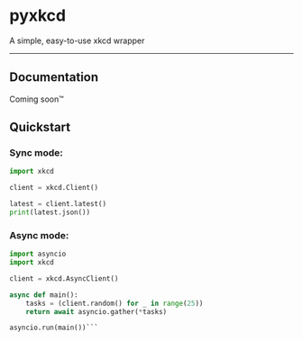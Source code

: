 # pyxkcd

A simple, easy-to-use xkcd wrapper

-----

## Documentation

Coming soon™

## Quickstart

### Sync mode:

```py
import xkcd

client = xkcd.Client()

latest = client.latest()
print(latest.json())
```

### Async mode:

```py
import asyncio
import xkcd

client = xkcd.AsyncClient()

async def main():
    tasks = (client.random() for _ in range(25))
    return await asyncio.gather(*tasks)

asyncio.run(main())```
